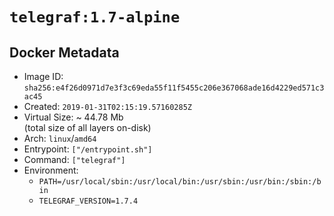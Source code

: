 # `telegraf:1.7-alpine`

## Docker Metadata

- Image ID: `sha256:e4f26d0971d7e3f3c69eda55f11f5455c206e367068ade16d4229ed571c3ac45`
- Created: `2019-01-31T02:15:19.57160285Z`
- Virtual Size: ~ 44.78 Mb  
  (total size of all layers on-disk)
- Arch: `linux`/`amd64`
- Entrypoint: `["/entrypoint.sh"]`
- Command: `["telegraf"]`
- Environment:
  - `PATH=/usr/local/sbin:/usr/local/bin:/usr/sbin:/usr/bin:/sbin:/bin`
  - `TELEGRAF_VERSION=1.7.4`
